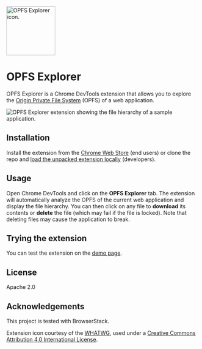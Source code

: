 <img src="https://raw.githubusercontent.com/tomayac/opfs-explorer/main/icon.svg" alt="OPFS Explorer icon." width="128" height="128">

# OPFS Explorer

OPFS Explorer is a Chrome DevTools extension that allows you to explore the
[Origin Private File System](https://fs.spec.whatwg.org/) (OPFS) of a web
application.

<picture>
  <source media="(prefers-color-scheme: dark)" srcset="https://github.com/tomayac/opfs-explorer/blob/main/store-assets/dark.png?raw=true">
  <source media="(prefers-color-scheme: light)" srcset="https://github.com/tomayac/opfs-explorer/blob/main/store-assets/light.png?raw=true">
  <img alt="OPFS Explorer extension showing the file hierarchy of a sample application." src="https://github.com/tomayac/opfs-explorer/blob/main/store-assets/light.png?raw=true">
</picture>

## Installation

Install the extension from the
[Chrome Web Store](https://chrome.google.com/webstore/detail/opfs-explorer/acndjpgkpaclldomagafnognkcgjignd)
(end users) or clone the repo and
[load the unpacked extension locally](https://developer.chrome.com/docs/extensions/mv3/getstarted/development-basics/#load-unpacked)
(developers).

## Usage

Open Chrome DevTools and click on the **OPFS Explorer** tab. The extension will
automatically analyze the OPFS of the current web application and display the
file hierarchy. You can then click on any file to **download** its contents or
**delete** the file (which may fail if the file is locked). Note that deleting
files may cause the application to break.

## Trying the extension

You can test the extension on the
[demo page](https://tomayac.github.io/opfs-explorer/).

## License

Apache 2.0

## Acknowledgements

This project is tested with BrowserStack.

Extension icon courtesy of the
[WHATWG](https://resources.whatwg.org/logo-fs.svg), used under a
[Creative Commons Attribution 4.0 International License](https://creativecommons.org/licenses/by/4.0/).
